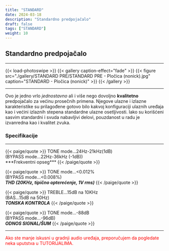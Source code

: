 ```yaml
---
title: "STANDARD"
date: 2024-03-18
description: "Standardno predpojačalo"
draft: false
tags: ["STANDARD"]
weight: 10
---
```

## Standardno predpojačalo

<hr>
{{< load-photoswipe >}}
{{< gallery caption-effect="fade" >}}
  {{< figure src="./gallery/STANDARD PRE/STANDARD PRE - Pločica (nonick).jpg" caption="STANDARD - Pločica (nonick)" >}}
{{< /gallery >}}
<hr>

Ovo je jedno vrlo *jednostavno* ali i više nego dovoljno **kvalitetno** predpojačalo za većinu prosečnih primena. Njegove ulazne i izlazne karakteristike su prilagođene gotovo bilo kakvoj konfiguraciji ulaznih uređaja kao i većini izlaznih stepena standardne ulazne osetljivosti. Iako su korišćeni sasvim standardni i svuda nabavljivi delovi, pouzdanost u radu je izvanredna kao i kvalitet zvuka.

### Specifikacije
<hr>
{{< paige/quote >}}
TONE mode...24Hz-21kHz(1dB)<br>(BYPASS mode...22Hz-36kHz (-1dB))<br>***Frekventni opseg***
{{< /paige/quote >}}

{{< paige/quote >}}
TONE mode...<0.012%<br>(BYPASS mode...<0.008%)<br>***THD (20KHz, tipično opterećenje, 1V rms)***
{{< /paige/quote >}}

{{< paige/quote >}}
TREBLE...15dB na 10KHz<br>(BAS...15dB na 50Hz)<br>***TONSKA KONTROLA***
{{< /paige/quote >}}

{{< paige/quote >}}
TONE mode...-88dB<br>(BYPASS mode...-96dB)<br>***ODNOS SIGNAL/ŠUM***
{{< /paige/quote >}}
<hr>

<p style="color: red;" class="text-center">Ako ste manje iskusni u gradnji audio uređaja, preporučujem da pogledate neka uputstva u TUTORIJALIMA.</p>
